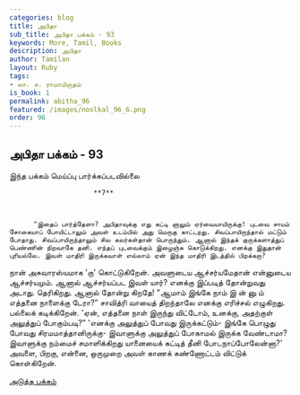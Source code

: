 ```yaml
---
categories: blog
title: அபிதா
sub_title: அபிதா பக்கம் - 93
keywords: More, Tamil, Books
description: அபிதா
author: Tamilan
layout: Ruby
tags:
- லா. ச. ராமாமிருதம்
is_book: 1
permalink: abitha_96
featured: /images/noolkal_96_6.png
order: 96
---
```

## அபிதா பக்கம் - 93

இந்த பக்கம் மெய்ப்பு பார்க்கப்படவில்லை

    
    
                         **﻿7**
    
    
    
          "இதைப் பார்த்தேளா? அபிதாவுக்கு எது கட்டி னாலும் ஏர்வையாயிருக்கு! புடவை சாயம் சோகையாப் போயிட்டாலும் அவள் உடம்பில் அது மெருகு காட்டறது. சிவப்பாயிருந்தால் மட்டும் போதாது. சிவப்பாயிருந்தாலும் சில கலர்கள்தான் பொருந்தும். ஆனால் இந்தக் குருக்களாத்துப் பெண்ணின் நிறவாகே தனி. எந்தப் புடவைக்கும் இழைஞ்சு கொடுக்கிறது. எனக்கு இதுதான் புரியல்லே. இவள் மாதிரி இருக்கவாள் எல்லாம் ஏன் இந்த மாதிரி இடத்தில் பிறக்கறா?
    

நான் அசுவாரஸ்யமாக 'கு' கொட்டுகிறேன். அவளுடைய ஆச்சர்யமேதான் என்னுடைய ஆச்சர்யமும். ஆனால் ஆச்சர்யப்பட இவள் யார்? எனக்கு இப்படித் தோன்றுவது அடாது. தெரிகிறது. ஆனால் தோன்று கிறதே! "ஆமாம் இங்கே நாம் இ ன் னு ம் எத்தனை நாளைக்கு டேரா?” சாவித்ரி வாயைத் திறந்தாலே எனக்கு எரிச்சல் எழுகிறது. பல்லைக் கடிக்கிறேன். 'ஏன், எத்தனை நாள் இருந்து விட்டோம், உனக்கு, அதற்குள் அலுத்துப் போகும்படி?” 'எனக்கு அலுத்துப் போவது இருக்கட்டும்- இங்கே பொழுது போவது சிரமமாத்தானிருக்கு- இவாளுக்கு அலுத்துப் போகாமல் இருக்க வேண்டாமா? இவாளுக்கு நம்மைச் சமாளிக்கிறது யானையைக் கட்டித் தீனி போடநாப்போலேன்னா?' அவளை, பிறகு, என்னை, ஒருமுறை அவள் காணக் கண்ணோட்டம் விட்டுக் கொள்கிறேன்.

[அடுத்த பக்கம்](abitha_97)